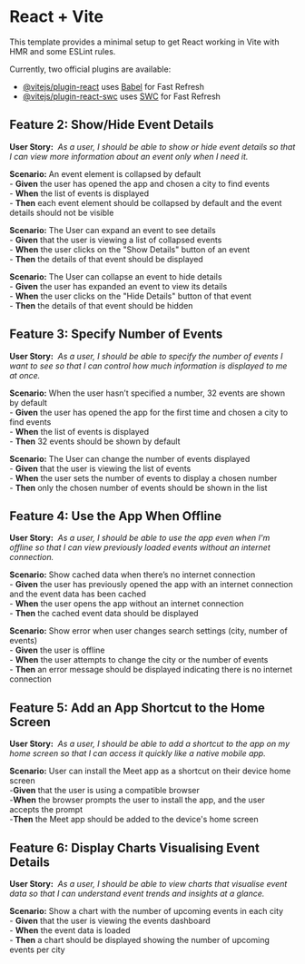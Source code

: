 # React + Vite

This template provides a minimal setup to get React working in Vite with HMR and some ESLint rules.

Currently, two official plugins are available:

- [@vitejs/plugin-react](https://github.com/vitejs/vite-plugin-react/blob/main/packages/plugin-react/README.md) uses [Babel](https://babeljs.io/) for Fast Refresh
- [@vitejs/plugin-react-swc](https://github.com/vitejs/vite-plugin-react-swc) uses [SWC](https://swc.rs/) for Fast Refresh

## Feature 2: Show/Hide Event Details
**User Story:** * As a user, I should be able to show or hide event details so that I can view more information about an event only when I need it.*  

  **Scenario:** An event element is collapsed by default  
    - **Given** the user has opened the app and chosen a city to find events  
    - **When** the list of events is displayed  
    - **Then** each event element should be collapsed by default and the event details should	not be visible  

  **Scenario:** The User can expand an event to see details  
    - **Given** that the user is viewing a list of collapsed events  
    - **When** the user clicks on the "Show Details" button of an event  
    - **Then** the details of that event should be displayed  

  **Scenario:** The User can collapse an event to hide details  
    - **Given** the user has expanded an event to view its details  
    - **When** the user clicks on the "Hide Details" button of that event  
    - **Then** the details of that event should be hidden  


## Feature 3: Specify Number of Events
**User Story:**  *As a user, I should be able to specify the number of events I want to see so that I can control how much information is displayed to me at once.*  

  **Scenario:** When the user hasn’t specified a number, 32 events are shown by default  
    - **Given** the user has opened the app for the first time and chosen a city to find events  
    - **When** the list of events is displayed  
    - **Then** 32 events should be shown by default  

  **Scenario:** The User can change the number of events displayed  
    - **Given** that the user is viewing the list of events  
    - **When** the user sets the number of events to display a chosen number  
    - **Then** only the chosen number of events should be shown in the list  


## Feature 4: Use the App When Offline
**User Story:** * As a user, I should be able to use the app even when I'm offline so that I can view previously loaded events without an internet connection.*  

  **Scenario:** Show cached data when there’s no internet connection  
    - **Given** the user has previously opened the app with an internet connection
    and the event data has been cached  
    - **When** the user opens the app without an internet connection  
    - **Then** the cached event data should be displayed  

  **Scenario:** Show error when user changes search settings (city, number of events)  
    - **Given** the user is offline  
    - **When** the user attempts to change the city or the number of events  
    - **Then** an error message should be displayed indicating there is no internet connection  

## Feature 5: Add an App Shortcut to the Home Screen
**User Story:** * As a user, I should be able to add a shortcut to the app on my home screen so that I can access it quickly like a native mobile app.*  

  **Scenario:** User can install the Meet app as a shortcut on their device home screen  
    -**Given** that the user is using a compatible browser  
    -**When** the browser prompts the user to install the app, and the user accepts the prompt  
    -**Then** the Meet app should be added to the device's home screen  

## Feature 6: Display Charts Visualising Event Details
**User Story:**  *As a user, I should be able to view charts that visualise event data so that I can understand event trends and insights at a glance.*  

  **Scenario:** Show a chart with the number of upcoming events in each city  
    - **Given** that the user is viewing the events dashboard  
    - **When** the event data is loaded  
    - **Then** a chart should be displayed showing the number of upcoming events per city  
